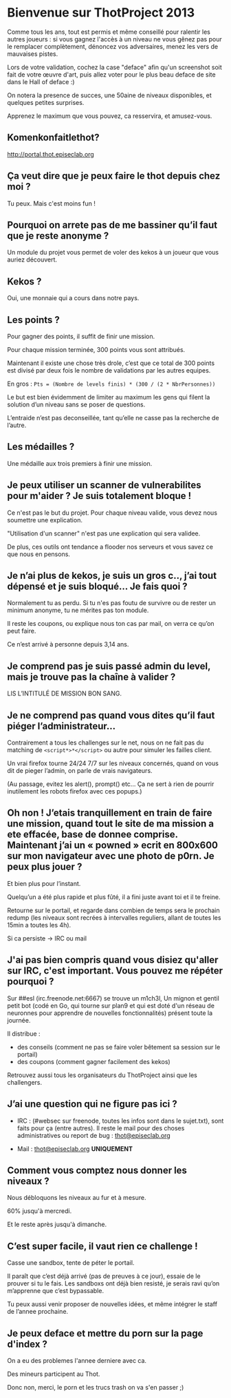 Bienvenue sur ThotProject 2013
==============================

Comme tous les ans, tout est permis et même conseillé pour ralentir les autres joueurs : si vous gagnez l'accès à un niveau ne vous gênez pas pour le remplacer complètement, dénoncez vos adversaires, menez les vers de mauvaises pistes.

Lors de votre validation, cochez la case "deface" afin qu'un screenshot soit fait de votre œuvre d'art, puis allez voter pour le plus beau deface de site dans le Hall of deface :)

On notera la presence de succes, une 50aine de niveaux disponibles, et quelques petites surprises.

Apprenez le maximum que vous pouvez, ca resservira, et amusez-vous.

Komenkonfaitlethot?
-------------------

http://portal.thot.episeclab.org

Ça veut dire que je peux faire le thot depuis chez moi ?
--------------------------------------------------------

Tu peux. Mais c'est moins fun !

Pourquoi on arrete pas de me bassiner qu’il faut que je reste anonyme ?
-----------------------------------------------------------------------

Un module du projet vous permet de voler des kekos à un joueur que vous auriez découvert.

Kekos ?
-------

Oui, une monnaie qui a cours dans notre pays.

Les points ?
------------

Pour gagner des points, il suffit de finir une mission.

Pour chaque mission terminée, 300 points vous sont attribués.

Maintenant il existe une chose très drole, c’est que ce total de 300 points est divisé par deux fois le nombre de validations par les autres equipes.

En gros : ```Pts = (Nombre de levels finis) * (300 / (2 * NbrPersonnes))```

Le but est bien évidemment de limiter au maximum les gens qui filent la solution d’un niveau sans se poser de questions.

L’entraide n’est pas deconseillée, tant qu’elle ne casse pas la recherche de l’autre.


Les médailles ?
---------------

Une médaille aux trois premiers à finir une mission.

Je peux utiliser un scanner de vulnerabilites pour m'aider ? Je suis totalement bloque !
----------------------------------------------------------------------------------------

Ce n'est pas le but du projet. Pour chaque niveau valide, vous devez nous soumettre une explication.

"Utilisation d'un scanner" n'est pas une explication qui sera validee.

De plus, ces outils ont tendance a flooder nos serveurs et vous savez ce que nous en pensons.


Je n’ai plus de kekos, je suis un gros c.., j’ai tout dépensé et je suis bloqué... Je fais quoi ?
-------------------------------------------------------------------------------------------------

Normalement tu as perdu. Si tu n'es pas foutu de survivre ou de rester un minimum anonyme, tu ne mérites pas ton module.

Il reste les coupons, ou explique nous ton cas par mail, on verra ce qu’on peut faire.

Ce n’est arrivé à personne depuis 3,14 ans.


Je comprend pas je suis passé admin du level, mais je trouve pas la chaîne à valider ?
--------------------------------------------------------------------------------------

  LIS L’INTITULÉ DE MISSION BON SANG.

Je ne comprend pas quand vous dites qu’il faut piéger l’administrateur...
-------------------------------------------------------------------------

Contrairement a tous les challenges sur le net, nous on ne fait pas du matching de ```<script*>*</script>``` ou autre pour simuler les failles client.

Un vrai firefox tourne 24/24 7/7 sur les niveaux concernés, quand on vous dit de pieger l’admin, on parle de vrais navigateurs.

(Au passage, evitez les alert(), prompt() etc... Ça ne sert à rien de pourrir inutilement les robots firefox avec ces popups.)

Oh non ! J’etais tranquillement en train de faire une mission, quand tout le site de ma mission a ete effacée, base de donnee comprise. Maintenant j’ai un « powned » ecrit en 800x600 sur mon navigateur avec une photo de p0rn. Je peux plus jouer ?
------------------------------------------------------------------------------------------------------------------------------------------------------------------------------------------------------------------------------------------------------

Et bien plus pour l’instant.

Quelqu’un a été plus rapide et plus fûté, il a fini juste avant toi et il te freine.

Retourne sur le portail, et regarde dans combien de temps sera le prochain redump (les niveaux sont recrées à intervalles reguliers, allant de toutes les 15min a toutes les 4h).

Si ca persiste -> IRC ou mail

J'ai pas bien compris quand vous disiez qu'aller sur IRC, c'est important. Vous pouvez me répéter pourquoi ?
------------------------------------------------------------------------------------------------------------

Sur ##esl (irc.freenode.net:6667) se trouve un m1ch3l,
Un mignon et gentil petit bot (codé en Go, qui tourne sur plan9 et qui est doté d'un réseau de neuronnes pour apprendre de nouvelles fonctionnalités) présent toute la journée.

Il distribue :

- des conseils (comment ne pas se faire voler bêtement sa session sur le portail)
- des coupons (comment gagner facilement des kekos)

Retrouvez aussi tous les organisateurs du ThotProject ainsi que les challengers.

J’ai une question qui ne figure pas ici ?
-----------------------------------------

- IRC :
(#websec sur freenode, toutes les infos sont dans le sujet.txt), sont faits pour ça (entre autres). Il reste le mail pour des choses administratives ou report de bug : thot@episeclab.org

- Mail : thot@episeclab.org __UNIQUEMENT__

Comment vous comptez nous donner les niveaux ?
----------------------------------------------

Nous débloquons les niveaux au fur et à mesure.

60% jusqu'à mercredi.

Et le reste après jusqu'à dimanche.

C’est super facile, il vaut rien ce challenge !
-----------------------------------------------

Casse une sandbox, tente de péter le portail.

Il paraît que c’est déjà arrivé (pas de preuves à ce jour), essaie de le prouver si tu le fais. Les sandboxs ont déjà bien resisté, je serais ravi qu’on m’apprenne que c’est bypassable.

Tu peux aussi venir proposer de nouvelles idées, et même intégrer le staff de l’annee prochaine.

Je peux deface et mettre du porn sur la page d'index ?
------------------------------------------------------

On a eu des problemes l'annee derniere avec ca.

Des mineurs participent au Thot.

Donc non, merci, le porn et les trucs trash on va s'en passer ;)
